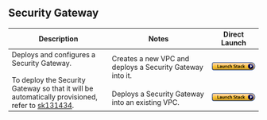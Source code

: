 ## Security Gateway
<table>
    <thead>
        <tr>
            <th>Description</th>
            <th>Notes</th>
            <th>Direct Launch</th>
        </tr>
    </thead>
    <tbody>
        <tr>
            <td rowspan="2" width="40%">
            Deploys and configures a Security Gateway. <br/><br/> To deploy the Security Gateway so that it will be automatically provisioned, refer to <a href="https://supportcenter.checkpoint.com/supportcenter/portal?eventSubmit_doGoviewsolutiondetails=&solutionid=sk131434">sk131434</a>. 
            </td>
            <td width="40%">Creates a new VPC and deploys a Security Gateway into it.</td>
            <td><a href="https://console.aws.amazon.com/cloudformation/home#/stacks/create/review?templateURL=https://cgi-cfts.s3.amazonaws.com/gateway/gateway-master.yaml&stackName=Check-Point-Gateway"><img src="../../../images/launch.png"/></a></td>
        </tr>
        <tr>
            <td width="40%">Deploys a Security Gateway into an existing VPC.</td>
            <td><a href="https://console.aws.amazon.com/cloudformation/home#/stacks/create/review?templateURL=https://cgi-cfts.s3.amazonaws.com/gateway/gateway.yaml&stackName=Check-Point-Gateway"><img src="../../../images/launch.png"/></a></td>
        </tr>
    </tbody>
</table>
<br/>
<br/>

